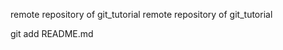 remote repository of git_tutorial
remote repository of git_tutorial






  



 

git add README.md


